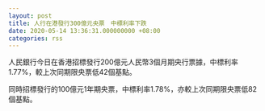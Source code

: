 ```yaml
---
layout: post
title: 人行在港發行300億元央票　中標利率下跌
date: 2020-05-14 13:36:31.000000000 +08:00
categories: rss
---
```


人民銀行今日在香港招標發行200億元人民幣3個月期央行票據，中標利率1.77%，較上次同期限央票低42個基點。

同時招標發行的100億元1年期央票，中標利率1.78%，亦較上次同期限央票低82個基點。
